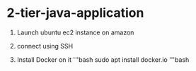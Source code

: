 # 2-tier-java-application

1. Launch ubuntu ec2 instance on amazon
2. connect using SSH

3. Install Docker on it
   '''bash
   sudo apt install docker.io
   '''bash
